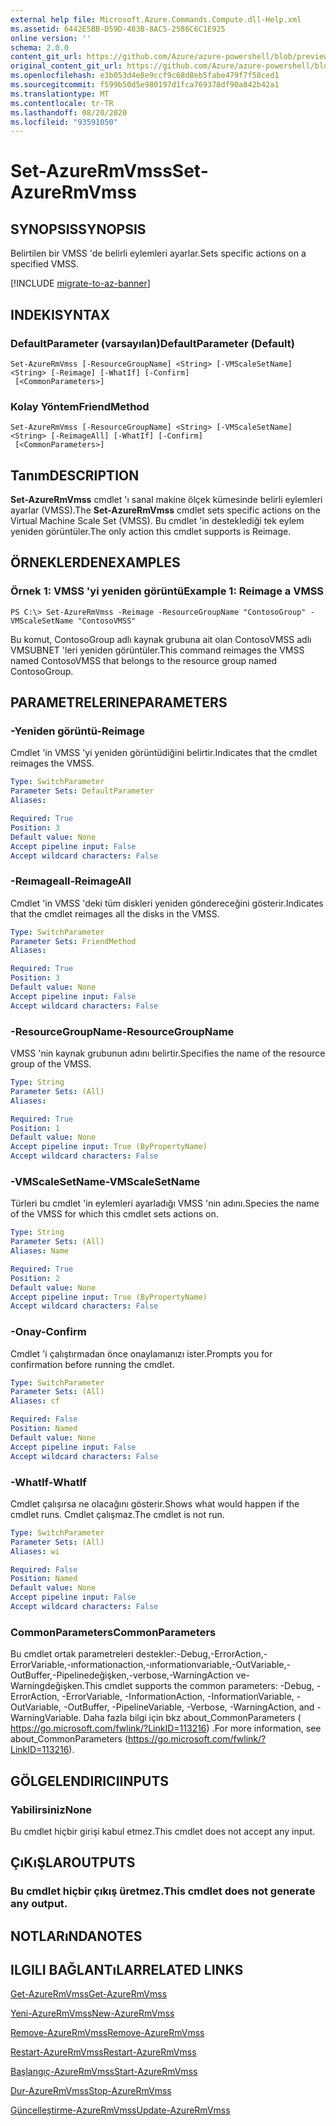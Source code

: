 ```yaml
---
external help file: Microsoft.Azure.Commands.Compute.dll-Help.xml
ms.assetid: 6442E5BB-D59D-483B-8AC5-2586C6C1E925
online version: ''
schema: 2.0.0
content_git_url: https://github.com/Azure/azure-powershell/blob/preview/src/ResourceManager/Compute/Stack/Commands.Compute/help/Set-AzureRmVmss.md
original_content_git_url: https://github.com/Azure/azure-powershell/blob/preview/src/ResourceManager/Compute/Stack/Commands.Compute/help/Set-AzureRmVmss.md
ms.openlocfilehash: e3b053d4e8e9ccf9c68d8eb5fabe479f7f58ced1
ms.sourcegitcommit: f599b50d5e980197d1fca769378df90a842b42a1
ms.translationtype: MT
ms.contentlocale: tr-TR
ms.lasthandoff: 08/20/2020
ms.locfileid: "93591050"
---
```

# <span data-ttu-id="a9d62-101">Set-AzureRmVmss</span><span class="sxs-lookup"><span data-stu-id="a9d62-101">Set-AzureRmVmss</span></span>

## <span data-ttu-id="a9d62-102">SYNOPSIS</span><span class="sxs-lookup"><span data-stu-id="a9d62-102">SYNOPSIS</span></span>
<span data-ttu-id="a9d62-103">Belirtilen bir VMSS 'de belirli eylemleri ayarlar.</span><span class="sxs-lookup"><span data-stu-id="a9d62-103">Sets specific actions on a specified VMSS.</span></span>

[!INCLUDE [migrate-to-az-banner](../../includes/migrate-to-az-banner.md)]

## <span data-ttu-id="a9d62-104">INDEKI</span><span class="sxs-lookup"><span data-stu-id="a9d62-104">SYNTAX</span></span>

### <span data-ttu-id="a9d62-105">DefaultParameter (varsayılan)</span><span class="sxs-lookup"><span data-stu-id="a9d62-105">DefaultParameter (Default)</span></span>
```
Set-AzureRmVmss [-ResourceGroupName] <String> [-VMScaleSetName] <String> [-Reimage] [-WhatIf] [-Confirm]
 [<CommonParameters>]
```

### <span data-ttu-id="a9d62-106">Kolay Yöntem</span><span class="sxs-lookup"><span data-stu-id="a9d62-106">FriendMethod</span></span>
```
Set-AzureRmVmss [-ResourceGroupName] <String> [-VMScaleSetName] <String> [-ReimageAll] [-WhatIf] [-Confirm]
 [<CommonParameters>]
```

## <span data-ttu-id="a9d62-107">Tanım</span><span class="sxs-lookup"><span data-stu-id="a9d62-107">DESCRIPTION</span></span>
<span data-ttu-id="a9d62-108">**Set-AzureRmVmss** cmdlet 'ı sanal makine ölçek kümesinde belirli eylemleri ayarlar (VMSS).</span><span class="sxs-lookup"><span data-stu-id="a9d62-108">The **Set-AzureRmVmss** cmdlet sets specific actions on the Virtual Machine Scale Set (VMSS).</span></span>
<span data-ttu-id="a9d62-109">Bu cmdlet 'in desteklediği tek eylem yeniden görüntüler.</span><span class="sxs-lookup"><span data-stu-id="a9d62-109">The only action this cmdlet supports is Reimage.</span></span>

## <span data-ttu-id="a9d62-110">ÖRNEKLERDEN</span><span class="sxs-lookup"><span data-stu-id="a9d62-110">EXAMPLES</span></span>

### <span data-ttu-id="a9d62-111">Örnek 1: VMSS 'yi yeniden görüntü</span><span class="sxs-lookup"><span data-stu-id="a9d62-111">Example 1: Reimage a VMSS</span></span>
```
PS C:\> Set-AzureRmVmss -Reimage -ResourceGroupName "ContosoGroup" -VMScaleSetName "ContosoVMSS"
```

<span data-ttu-id="a9d62-112">Bu komut, ContosoGroup adlı kaynak grubuna ait olan ContosoVMSS adlı VMSUBNET 'leri yeniden görüntüler.</span><span class="sxs-lookup"><span data-stu-id="a9d62-112">This command reimages the VMSS named ContosoVMSS that belongs to the resource group named ContosoGroup.</span></span>

## <span data-ttu-id="a9d62-113">PARAMETRELERINE</span><span class="sxs-lookup"><span data-stu-id="a9d62-113">PARAMETERS</span></span>

### <span data-ttu-id="a9d62-114">-Yeniden görüntü</span><span class="sxs-lookup"><span data-stu-id="a9d62-114">-Reimage</span></span>
<span data-ttu-id="a9d62-115">Cmdlet 'in VMSS 'yi yeniden görüntüdiğini belirtir.</span><span class="sxs-lookup"><span data-stu-id="a9d62-115">Indicates that the cmdlet reimages the VMSS.</span></span>

```yaml
Type: SwitchParameter
Parameter Sets: DefaultParameter
Aliases: 

Required: True
Position: 3
Default value: None
Accept pipeline input: False
Accept wildcard characters: False
```

### <span data-ttu-id="a9d62-116">-Reımageall</span><span class="sxs-lookup"><span data-stu-id="a9d62-116">-ReimageAll</span></span>
<span data-ttu-id="a9d62-117">Cmdlet 'in VMSS 'deki tüm diskleri yeniden göndereceğini gösterir.</span><span class="sxs-lookup"><span data-stu-id="a9d62-117">Indicates that the cmdlet reimages all the disks in the VMSS.</span></span>

```yaml
Type: SwitchParameter
Parameter Sets: FriendMethod
Aliases: 

Required: True
Position: 3
Default value: None
Accept pipeline input: False
Accept wildcard characters: False
```

### <span data-ttu-id="a9d62-118">-ResourceGroupName</span><span class="sxs-lookup"><span data-stu-id="a9d62-118">-ResourceGroupName</span></span>
<span data-ttu-id="a9d62-119">VMSS 'nin kaynak grubunun adını belirtir.</span><span class="sxs-lookup"><span data-stu-id="a9d62-119">Specifies the name of the resource group of the VMSS.</span></span>

```yaml
Type: String
Parameter Sets: (All)
Aliases: 

Required: True
Position: 1
Default value: None
Accept pipeline input: True (ByPropertyName)
Accept wildcard characters: False
```

### <span data-ttu-id="a9d62-120">-VMScaleSetName</span><span class="sxs-lookup"><span data-stu-id="a9d62-120">-VMScaleSetName</span></span>
<span data-ttu-id="a9d62-121">Türleri bu cmdlet 'in eylemleri ayarladığı VMSS 'nin adını.</span><span class="sxs-lookup"><span data-stu-id="a9d62-121">Species the name of the VMSS for which this cmdlet sets actions on.</span></span>

```yaml
Type: String
Parameter Sets: (All)
Aliases: Name

Required: True
Position: 2
Default value: None
Accept pipeline input: True (ByPropertyName)
Accept wildcard characters: False
```

### <span data-ttu-id="a9d62-122">-Onay</span><span class="sxs-lookup"><span data-stu-id="a9d62-122">-Confirm</span></span>
<span data-ttu-id="a9d62-123">Cmdlet 'i çalıştırmadan önce onaylamanızı ister.</span><span class="sxs-lookup"><span data-stu-id="a9d62-123">Prompts you for confirmation before running the cmdlet.</span></span>

```yaml
Type: SwitchParameter
Parameter Sets: (All)
Aliases: cf

Required: False
Position: Named
Default value: None
Accept pipeline input: False
Accept wildcard characters: False
```

### <span data-ttu-id="a9d62-124">-WhatIf</span><span class="sxs-lookup"><span data-stu-id="a9d62-124">-WhatIf</span></span>
<span data-ttu-id="a9d62-125">Cmdlet çalışırsa ne olacağını gösterir.</span><span class="sxs-lookup"><span data-stu-id="a9d62-125">Shows what would happen if the cmdlet runs.</span></span> <span data-ttu-id="a9d62-126">Cmdlet çalışmaz.</span><span class="sxs-lookup"><span data-stu-id="a9d62-126">The cmdlet is not run.</span></span>

```yaml
Type: SwitchParameter
Parameter Sets: (All)
Aliases: wi

Required: False
Position: Named
Default value: None
Accept pipeline input: False
Accept wildcard characters: False
```

### <span data-ttu-id="a9d62-127">CommonParameters</span><span class="sxs-lookup"><span data-stu-id="a9d62-127">CommonParameters</span></span>
<span data-ttu-id="a9d62-128">Bu cmdlet ortak parametreleri destekler:-Debug,-ErrorAction,-ErrorVariable,-ınformationaction,-ınformationvariable,-OutVariable,-OutBuffer,-Pipelinedeğişken,-verbose,-WarningAction ve-Warningdeğişken.</span><span class="sxs-lookup"><span data-stu-id="a9d62-128">This cmdlet supports the common parameters: -Debug, -ErrorAction, -ErrorVariable, -InformationAction, -InformationVariable, -OutVariable, -OutBuffer, -PipelineVariable, -Verbose, -WarningAction, and -WarningVariable.</span></span> <span data-ttu-id="a9d62-129">Daha fazla bilgi için bkz about_CommonParameters ( https://go.microsoft.com/fwlink/?LinkID=113216) .</span><span class="sxs-lookup"><span data-stu-id="a9d62-129">For more information, see about_CommonParameters (https://go.microsoft.com/fwlink/?LinkID=113216).</span></span>

## <span data-ttu-id="a9d62-130">GÖLGELENDIRICI</span><span class="sxs-lookup"><span data-stu-id="a9d62-130">INPUTS</span></span>

### <span data-ttu-id="a9d62-131">Yabilirsiniz</span><span class="sxs-lookup"><span data-stu-id="a9d62-131">None</span></span>
<span data-ttu-id="a9d62-132">Bu cmdlet hiçbir girişi kabul etmez.</span><span class="sxs-lookup"><span data-stu-id="a9d62-132">This cmdlet does not accept any input.</span></span>

## <span data-ttu-id="a9d62-133">ÇıKıŞLAR</span><span class="sxs-lookup"><span data-stu-id="a9d62-133">OUTPUTS</span></span>

### <span data-ttu-id="a9d62-134">Bu cmdlet hiçbir çıkış üretmez.</span><span class="sxs-lookup"><span data-stu-id="a9d62-134">This cmdlet does not generate any output.</span></span>

## <span data-ttu-id="a9d62-135">NOTLARıNDA</span><span class="sxs-lookup"><span data-stu-id="a9d62-135">NOTES</span></span>

## <span data-ttu-id="a9d62-136">ILGILI BAĞLANTıLAR</span><span class="sxs-lookup"><span data-stu-id="a9d62-136">RELATED LINKS</span></span>

[<span data-ttu-id="a9d62-137">Get-AzureRmVmss</span><span class="sxs-lookup"><span data-stu-id="a9d62-137">Get-AzureRmVmss</span></span>](./Get-AzureRmVmss.md)

[<span data-ttu-id="a9d62-138">Yeni-AzureRmVmss</span><span class="sxs-lookup"><span data-stu-id="a9d62-138">New-AzureRmVmss</span></span>](./New-AzureRmVmss.md)

[<span data-ttu-id="a9d62-139">Remove-AzureRmVmss</span><span class="sxs-lookup"><span data-stu-id="a9d62-139">Remove-AzureRmVmss</span></span>](./Remove-AzureRmVmss.md)

[<span data-ttu-id="a9d62-140">Restart-AzureRmVmss</span><span class="sxs-lookup"><span data-stu-id="a9d62-140">Restart-AzureRmVmss</span></span>](./Restart-AzureRmVmss.md)

[<span data-ttu-id="a9d62-141">Başlangıç-AzureRmVmss</span><span class="sxs-lookup"><span data-stu-id="a9d62-141">Start-AzureRmVmss</span></span>](./Start-AzureRmVmss.md)

[<span data-ttu-id="a9d62-142">Dur-AzureRmVmss</span><span class="sxs-lookup"><span data-stu-id="a9d62-142">Stop-AzureRmVmss</span></span>](./Stop-AzureRmVmss.md)

[<span data-ttu-id="a9d62-143">Güncelleştirme-AzureRmVmss</span><span class="sxs-lookup"><span data-stu-id="a9d62-143">Update-AzureRmVmss</span></span>](./Update-AzureRmVmss.md)


